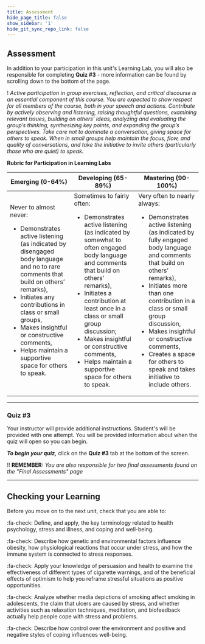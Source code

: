 ```yaml
---
title: Assessment
hide_page_title: false
show_sidebar: '1'
hide_git_sync_repo_link: false
---
```


## Assessment

In addition to your participation in this unit's Learning Lab, you will also be responsible for completing **Quiz #3** - more information can be found by scrolling down to the bottom of the page.

! *Active participation in group exercises, reflection, and critical discourse is an essential component of this course. You are expected to show respect for all members of the course, both in your speech and actions. Contribute by actively observing and listening, raising thoughtful questions, examining relevant issues, building on others’ ideas, analyzing and evaluating the group’s thinking, synthesizing key points, and expanding the group’s perspectives. Take care not to dominate a conversation, giving space for others to speak. When in small groups help maintain the focus, flow, and quality of conversations, and take the initiative to invite others (particularly those who are quiet) to speak.*

**Rubric for Participation in Learning Labs**

| Emerging (0-64%) | Developing (65-89%) | Mastering (90-100%)|
| ----------------| -------------------|-------------------|
|Never to almost never: <ul><li> Demonstrates active listening (as indicated by disengaged body language and no to rare comments that build on others’ remarks), <li>Initiates any contributions in class or small groups, <li> Makes insightful or constructive comments, <li> Helps maintain a supportive space for others to speak.|	Sometimes to fairly often: <ul><li> Demonstrates active listening (as indicated by somewhat to often engaged body language and comments that build on others’ remarks), <li> Initiates a contribution at least once in a class or small group discussion; <li> Makes insightful or constructive comments, <li> Helps maintain a supportive space for others to speak.|	Very often to nearly always: <ul><li> Demonstrates active listening (as indicated by fully engaged body language and comments that build on others’ remarks), <li> Initiates more than one contribution in a class or small group discussion, <li> Makes insightful or constructive comments, <li> Creates a space for others to speak and takes initiative to include others.

---

### **Quiz #3**

Your instructor will provide additional instructions. Student's will be provided with one attempt. You will be provided information about when the quiz will open so you can begin.

***To begin your quiz,*** click on the **Quiz #3** tab at the bottom of the screen.


!! **REMEMBER:** *You are also responsible for two final assessments found on the "Final Assessments" page*

---

## Checking your Learning

Before you move on to the next unit, check that you are able to:

:fa-check: Define, and apply, the key terminology related to health psychology, stress and illness, and coping and well-being.

:fa-check: Describe how genetic and environmental factors influence obesity, how physiological reactions that occur under stress, and how the immune system is connected to stress responses.

:fa-check: Apply your knowledge of persuasion and health to examine the effectiveness of different types of cigarette warnings, and of the beneficial effects of optimism to help you reframe stressful situations as positive opportunities.

:fa-check: Analyze whether media depictions of smoking affect smoking in adolescents, the claim that ulcers are caused by stress, and whether activities such as relaxation techniques, meditation, and biofeedback actually help people cope with stress and problems.

:fa-check: Describe how control over the environment and positive and negative styles of coping influences well-being.
